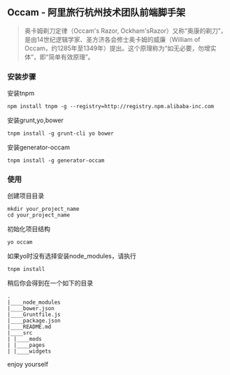 ## Occam - 阿里旅行杭州技术团队前端脚手架

>奥卡姆剃刀定律（Occam's Razor, Ockham'sRazor）又称“奥康的剃刀”，是由14世纪逻辑学家、圣方济各会修士奥卡姆的威廉（William of Occam，约1285年至1349年）提出。这个原理称为“如无必要，勿增实体”，即“简单有效原理”。

### 安装步骤

安装tnpm

```
npm install tnpm -g --registry=http://registry.npm.alibaba-inc.com
```

安装grunt,yo,bower

```
tnpm install -g grunt-cli yo bower
```

安装generator-occam

```
tnpm install -g generator-occam
```


### 使用

创建项目目录

```
mkdir your_project_name
cd your_project_name
```

初始化项目结构

```
yo occam
```

如果yo时没有选择安装node_modules，请执行

```
tnpm install
```

稍后你会得到在一个如下的目录
```
.
|____node_modules
|____bower.json
|____Gruntfile.js
|____package.json
|____README.md
|____src
| |____mods
| |____pages
| |____widgets
```

enjoy yourself